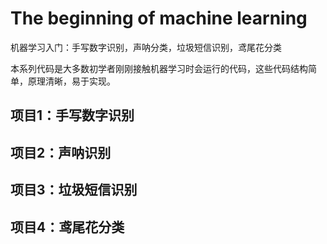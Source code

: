 # The beginning of machine learning
机器学习入门：手写数字识别，声呐分类，垃圾短信识别，鸢尾花分类

本系列代码是大多数初学者刚刚接触机器学习时会运行的代码，这些代码结构简单，原理清晰，易于实现。

## 项目1：手写数字识别

## 项目2：声呐识别

## 项目3：垃圾短信识别

## 项目4：鸢尾花分类
